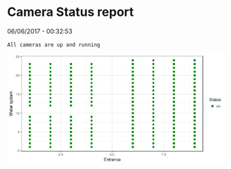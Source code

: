 Camera Status report
================
06/06/2017 - 00:32:53

    All cameras are up and running

![](camreport_files/figure-markdown_github/unnamed-chunk-2-1.png)
